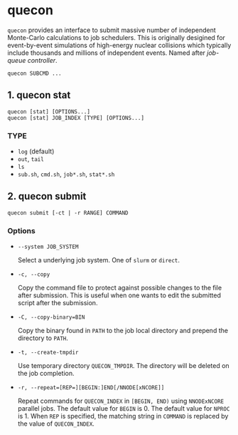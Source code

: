 # quecon

`quecon` provides an interface to submit massive number of independent Monte-Carlo calculations to job schedulers.
This is originally desigined for event-by-event simulations of high-energy nuclear collisions which typically include thousands and millions of independent events.
Named after *job-queue controller*.

```
quecon SUBCMD ...
```

## 1. quecon stat

```
quecon [stat] [OPTIONS...]
quecon [stat] JOB_INDEX [TYPE] [OPTIONS...]
```

### TYPE

- `log` (default)
- `out`, `tail`
- `ls`
- `sub.sh`, `cmd.sh`, `job*.sh`, `stat*.sh`

## 2. quecon submit

```
quecon submit [-ct | -r RANGE] COMMAND
```

### Options

- `--system JOB_SYSTEM`

  Select a underlying job system.  One of `slurm` or `direct`.

- `-c, --copy`

  Copy the command file to protect against possible changes to the
  file after submission.  This is useful when one wants to edit the
  submitted script after the submission.

- `-C, --copy-binary=BIN`

  Copy the binary found in `PATH` to the job local directory and
  prepend the directory to `PATH`.

- `-t, --create-tmpdir`

  Use temporary directory `QUECON_TMPDIR`.  The directory will be
  deleted on the job completion.

- `-r, --repeat=[REP=][BEGIN:]END[/NNODE[xNCORE]]`

  Repeat commands for `QUECON_INDEX` in `[BEGIN, END)` using
  `NNODExNCORE` parallel jobs.  The default value for `BEGIN` is 0.
  The default value for `NPROC` is 1.  When `REP` is specified, the
  matching string in `COMMAND` is replaced by the value of
  `QUECON_INDEX`.
